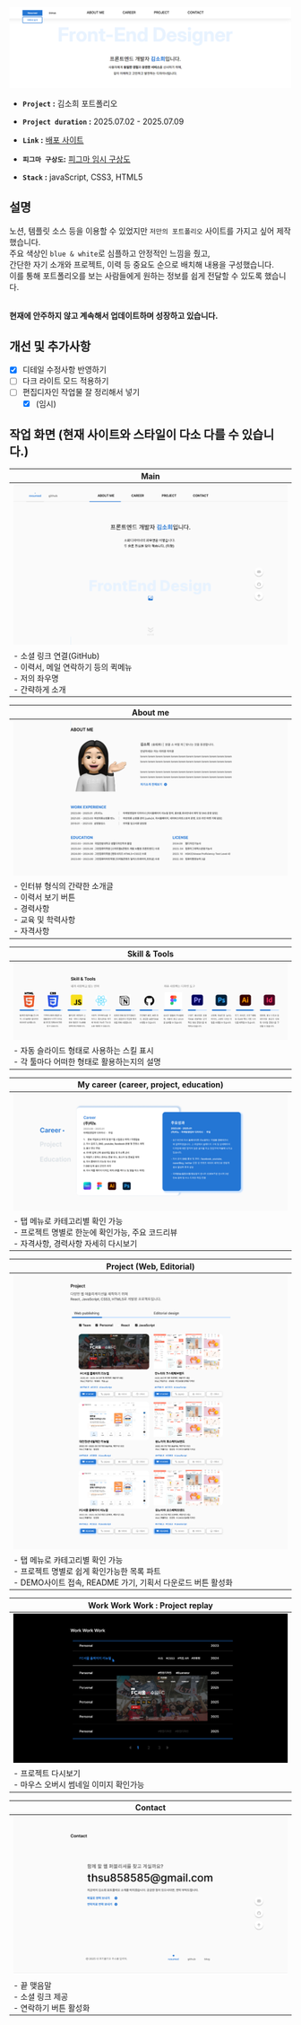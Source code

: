 ![Desktop - 7](https://github.com/Sohee-ux/sohee.web/blob/main/image/header_intro.png?raw=true)

- **`Project` :** 김소희 포트폴리오 
- **`Project duration` :** 2025.07.02 - 2025.07.09
- **`Link` :** [배포 사이트](https://sohee-ux.github.io/sohee.web/)

- **`피그마 구상도`:** [피그마 임시 구상도](https://www.figma.com/design/B8inP5k4jFwjOYaiPWIpAN/%F0%9F%94%A5-%EA%B0%9C%EC%9D%B8-%ED%8F%AC%ED%8A%B8%ED%8F%B4%EB%A6%AC%EC%98%A4--Class-101?node-id=44-1268&t=Lf6bfEkP9ISgHola-1)
- **`Stack` :** javaScript, CSS3, HTML5

## 설명
노션, 템플릿 소스 등을 이용할 수 있었지만 `저만의 포트폴리오` 사이트를 가지고 싶어 제작했습니다.<br>
주요 색상인 `blue & white`로 심플하고 안정적인 느낌을 줬고,<br>
간단한 자기 소개와 프로젝트, 이력 등 중요도 순으로 배치해 내용을 구성했습니다.<br>
이를 통해 포트폴리오를 보는 사람들에게 원하는 정보를 쉽게 전달할 수 있도록 했습니다.<br><br>

**현재에 안주하지 않고 계속해서 업데이트하며 성장하고 있습니다.**


## 개선 및 추가사항
- [x] 디테일 수정사항 반영하기
- [ ] 다크 라이트 모드 적용하기
- [ ] 편집디자인 작업물 잘 정리해서 넣기
  - [x] (임시)

## 작업 화면 (현재 사이트와 스타일이 다소 다를 수 있습니다.)
|Main|
|------|
|![Main](https://github.com/Sohee-ux/sohee.web/blob/main/image/readme01.png?raw=true)|
|- 소셜 링크 연결(GitHub)<br>- 이력서, 메일 연락하기 등의 퀵메뉴<br>- 저의 좌우명<br>- 간략하게 소개|

|About me|
|------|
|![About me](https://github.com/Sohee-ux/sohee.web/blob/main/image/readme02.png?raw=true)|
|- 인터뷰 형식의 간략한 소개글<br>- 이력서 보기 버튼<br>- 경력사항<br>- 교육 및 학력사항<br>- 자격사항|

|Skill & Tools|
|------|
|![Skill & Tools](https://github.com/Sohee-ux/sohee.web/blob/main/image/readme03.png?raw=true)|
|- 자동 슬라이드 형태로 사용하는 스킬 표시<br>- 각 툴마다 어떠한 형태로 활용하는지의 설명|

|My career (career, project, education)|
|------|
|![Project (Web, Editorial)](https://github.com/Sohee-ux/sohee.web/blob/main/image/readme04.png?raw=true)|
|- 탭 메뉴로 카테고리별 확인 가능<br>- 프로젝트 명별로 한눈에 확인가능, 주요 코드리뷰<br>- 자격사항, 경력사항 자세히 다시보기|

|Project (Web, Editorial)|
|------|
|![Project (Web, Editorial)](https://github.com/Sohee-ux/sohee.web/blob/main/image/readme05.png?raw=true)|
|- 탭 메뉴로 카테고리별 확인 가능<br>- 프로젝트 명별로 쉽게 확인가능한 목록 파트<br>- DEMO사이트 접속, README 가기, 기획서 다운로드 버튼 활성화|

|Work Work Work : Project replay|
|------|
|![Work Work Work : Project replay](https://github.com/Sohee-ux/sohee.web/blob/main/image/readme06.png?raw=true)|
|- 프로젝트 다시보기<br>- 마우스 오버시 썸네일 이미지 확인가능|

|Contact|
|------|
|![Contact](https://github.com/Sohee-ux/sohee.web/blob/main/image/readme07.png?raw=true)|
|- 끝 맺음말<br>- 소셜 링크 제공<br>- 연락하기 버튼 활성화|


